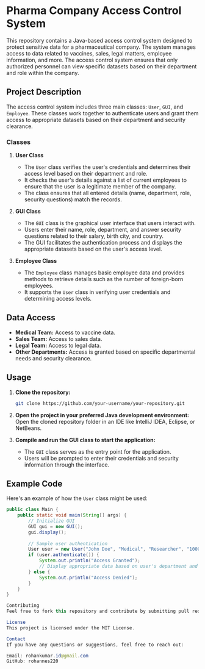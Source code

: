 # Pharma Company Access Control System

This repository contains a Java-based access control system designed to protect sensitive data for a pharmaceutical company. The system manages access to data related to vaccines, sales, legal matters, employee information, and more. The access control system ensures that only authorized personnel can view specific datasets based on their department and role within the company.

## Project Description

The access control system includes three main classes: `User`, `GUI`, and `Employee`. These classes work together to authenticate users and grant them access to appropriate datasets based on their department and security clearance.

### Classes

1. **User Class**
   - The `User` class verifies the user's credentials and determines their access level based on their department and role.
   - It checks the user's details against a list of current employees to ensure that the user is a legitimate member of the company.
   - The class ensures that all entered details (name, department, role, security questions) match the records.

2. **GUI Class**
   - The `GUI` class is the graphical user interface that users interact with.
   - Users enter their name, role, department, and answer security questions related to their salary, birth city, and country.
   - The GUI facilitates the authentication process and displays the appropriate datasets based on the user's access level.

3. **Employee Class**
   - The `Employee` class manages basic employee data and provides methods to retrieve details such as the number of foreign-born employees.
   - It supports the `User` class in verifying user credentials and determining access levels.

## Data Access

- **Medical Team:** Access to vaccine data.
- **Sales Team:** Access to sales data.
- **Legal Team:** Access to legal data.
- **Other Departments:** Access is granted based on specific departmental needs and security clearance.

## Usage

1. **Clone the repository:**
    ```bash
    git clone https://github.com/your-username/your-repository.git
    ```
2. **Open the project in your preferred Java development environment:**
    Open the cloned repository folder in an IDE like IntelliJ IDEA, Eclipse, or NetBeans.

3. **Compile and run the GUI class to start the application:**
    - The `GUI` class serves as the entry point for the application.
    - Users will be prompted to enter their credentials and security information through the interface.

## Example Code

Here's an example of how the `User` class might be used:

```java
public class Main {
    public static void main(String[] args) {
        // Initialize GUI
        GUI gui = new GUI();
        gui.display();
        
        // Sample user authentication
        User user = new User("John Doe", "Medical", "Researcher", "100000", "New York", "USA");
        if (user.authenticate()) {
            System.out.println("Access Granted");
            // Display appropriate data based on user's department and role
        } else {
            System.out.println("Access Denied");
        }
    }
}

Contributing
Feel free to fork this repository and contribute by submitting pull requests. Please ensure that your contributions are well-documented and tested.

License
This project is licensed under the MIT License.

Contact
If you have any questions or suggestions, feel free to reach out:

Email: rohankumar.id@gmail.com
GitHub: rohannes220
